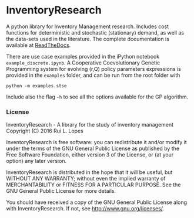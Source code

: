 # InventoryResearch
A python library for Inventory Management research. Includes cost functions for deterministic and stochastic (stationary) demand, as well as the data-sets used in the literature. The complete documentation is available at [ReadTheDocs](http://inventoryresearch.rtfd.org/).

There are use case examples provided in the iPython notebook `example_discrete.ipynb`. A Cooperative Coevolutionary Genetic Programming system for evolving (r,Q) policy parameters expressions is provided in the `examples` folder, and can be run from the root folder with

    python -m examples.stse

Include also the flag `-h` to see all the options available for the GP algorithm.

### License
InventoryResearch - A library for the study of inventory management
Copyright (C) 2016 Rui L. Lopes

InventoryResearch is free software: you can redistribute it and/or modify it under the terms of the GNU General Public License as published by the Free Software Foundation, either version 3 of the License, or (at your option) any later version.

InventoryResearch is distributed in the hope that it will be useful, but WITHOUT ANY WARRANTY; without even the implied warranty of MERCHANTABILITY or FITNESS FOR A PARTICULAR PURPOSE.  See the GNU General Public License for more details.

You should have received a copy of the GNU General Public License along with InventoryResearch.  If not, see <http://www.gnu.org/licenses/>.
